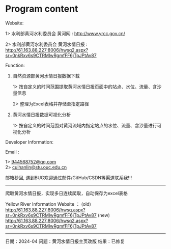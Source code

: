 # Program content



Website:  <br>

1> 水利部黄河水利委员会 黄河网 : http://www.yrcc.gov.cn/  <br>

2> 水利部黄河水利委员会 黄河水情日报 : http://61.163.88.227:8006/hwsq2.aspx?sr=0nkRxv6s9CTRMlwRgmfFF6jTpJPtAv87  <br>




Function:  <br>

1. 自然资源部黄河水情日报数据下载  <br>

    1> 按⾃定义的时间范围提取⻩河⽔情⽇报⻚⾯中的站点、⽔位、流量、含沙量信息  <br>

    2> 整理为Excel表格并存储⾄指定路径  <br>

2. 黄河水情日报数据可视化分析  <br>

    1> 按⾃定义的时间范围对⻩河流域内指定站点的⽔位、流量、含沙量进⾏可视化分析  <br>





Developer Information:  <br>

Email :  <br>

1> 944568752@qq.com  <br>
2> cuihanlin@stu.ouc.edu.cn  <br>


邮箱秒回, 遇到BUG欢迎通过邮件/GitHub/CSDN等渠道联系我!!!  <br>





---



爬取黄河水情日报，实现多日连续爬取，自动保存为excel表格

Yellow River Information Website ： 
(old) http://61.163.88.227:8006/hwsq.aspx?sr=0nkRxv6s9CTRMlwRgmfFF6jTpJPtAv87
(new) http://61.163.88.227:8006/hwsq2.aspx?sr=0nkRxv6s9CTRMlwRgmfFF6jTpJPtAv87


---


日期：2024-04
问题：黄河水情日报主页改版
结果：已修复




